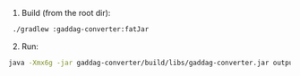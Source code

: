 1. Build (from the root dir):

```bash
 ./gradlew :gaddag-converter:fatJar
```

2. Run:

```bash
java -Xmx6g -jar gaddag-converter/build/libs/gaddag-converter.jar output/alphabet.json output/slowa.txt output/gaddag
```